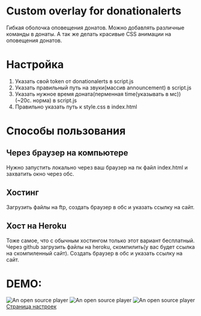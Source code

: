 # Custom overlay for donationalerts
Гибкая оболочка оповещения донатов.
Можно добавлять различные команды в донаты.
А так же делать красивые CSS анимации на оповещения донатов.

# Настройка
1) Указать свой token от donationalerts в script.js
2) Указать правильный путь на звуки(массив announcement) в script.js
3) Указать нужное время доната(перменная time(указывать в мс))(~20с. норма) в script.js
4) Правильно указать путь к style.css в index.html

# Способы пользования
## Через браузер на компьютере
Нужно запустить локально через ваш браузер на пк файл index.html и захватить окно через обс.
## Хостинг
Загрузить файлы на ftp, создать браузер в обс и указать ссылку на сайт.
## Хост на Heroku
Тоже самое, что с обычным хостингом только этот вариант бесплатный. Через github загрузить файлы на heroku, скомпилить(у вас будет ссылка на скомпиленный сайт). Создать браузер в обс и указать ссылку на сайт.

# DEMO: 
![An open source player](https://i.imgur.com/xyZ0ji4.gif)
![An open source player](https://i.imgur.com/X7pNUz0.gif)
![An open source player](https://i.imgur.com/XO8wUKP.gif)
[Страница настроек](https://gnil.site/donats/setting.html)
